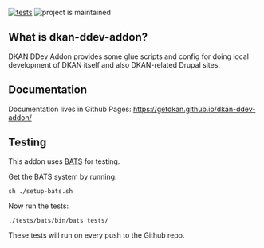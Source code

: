 [![tests](https://github.com/getdkan/dkan-ddev-addon/actions/workflows/tests.yml/badge.svg)](https://github.com/drud/ddev-dkan-ddev-addon/actions/workflows/tests.yml) ![project is maintained](https://img.shields.io/maintenance/yes/2022.svg)

## What is dkan-ddev-addon?

DKAN DDev Addon provides some glue scripts and config for doing local development of
DKAN itself and also DKAN-related Drupal sites.

## Documentation

Documentation lives in Github Pages: https://getdkan.github.io/dkan-ddev-addon/

## Testing

This addon uses [BATS](https://bats-core.readthedocs.io/en/stable/) for testing.

Get the BATS system by running:
```shell
sh ./setup-bats.sh
```

Now run the tests:
```shell
./tests/bats/bin/bats tests/
```

These tests will run on every push to the Github repo.

